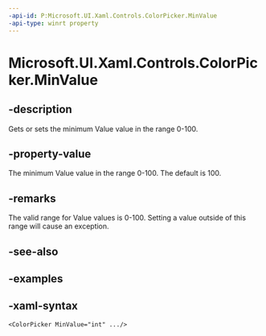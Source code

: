 ```yaml
---
-api-id: P:Microsoft.UI.Xaml.Controls.ColorPicker.MinValue
-api-type: winrt property
---
```

<!-- Property syntax.
public int MinValue { get;  set; }
-->

# Microsoft.UI.Xaml.Controls.ColorPicker.MinValue


## -description

Gets or sets the minimum Value value in the range 0-100.


## -property-value

The minimum Value value in the range 0-100. The default is 100.


## -remarks

The valid range for Value values is 0-100. Setting a value outside of this range will cause an exception.


## -see-also


## -examples


## -xaml-syntax

```xaml
<ColorPicker MinValue="int" .../>
```


